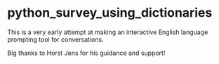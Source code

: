 # python_survey_using_dictionaries
This is a very early attempt at making an interactive English language prompting tool for conversations.

Big thanks to Horst Jens for his guidance and support!
